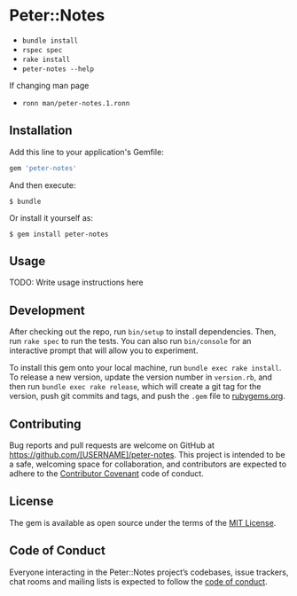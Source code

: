# Peter::Notes

  - `bundle install`
  - `rspec spec`
  - `rake install`
  - `peter-notes --help`

If changing man page
  - `ronn man/peter-notes.1.ronn`

## Installation

Add this line to your application's Gemfile:

```ruby
gem 'peter-notes'
```

And then execute:

    $ bundle

Or install it yourself as:

    $ gem install peter-notes

## Usage

TODO: Write usage instructions here

## Development

After checking out the repo, run `bin/setup` to install dependencies. Then, run `rake spec` to run the tests. You can also run `bin/console` for an interactive prompt that will allow you to experiment.

To install this gem onto your local machine, run `bundle exec rake install`. To release a new version, update the version number in `version.rb`, and then run `bundle exec rake release`, which will create a git tag for the version, push git commits and tags, and push the `.gem` file to [rubygems.org](https://rubygems.org).

## Contributing

Bug reports and pull requests are welcome on GitHub at https://github.com/[USERNAME]/peter-notes. This project is intended to be a safe, welcoming space for collaboration, and contributors are expected to adhere to the [Contributor Covenant](http://contributor-covenant.org) code of conduct.

## License

The gem is available as open source under the terms of the [MIT License](http://opensource.org/licenses/MIT).

## Code of Conduct

Everyone interacting in the Peter::Notes project’s codebases, issue trackers, chat rooms and mailing lists is expected to follow the [code of conduct](https://github.com/[USERNAME]/peter-notes/blob/master/CODE_OF_CONDUCT.md).
